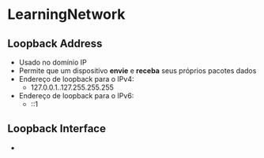 # LearningNetwork

## Loopback Address
- Usado no domínio IP
- Permite que um dispositivo **envie** e **receba** seus próprios pacotes dados
- Endereço de loopback para o IPv4: 
  - 127.0.0.1..127.255.255.255
- Endereço de loopback para o IPv6: 
  - ::1

## Loopback Interface
- 
